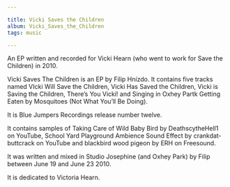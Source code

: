 ```yaml
---

title: Vicki Saves the Children
album: Vicki_Saves_the_Children
tags: music

---
```


An EP written and recorded for Vicki Hearn (who went to work for Save the Children) in 2010.

Vicki Saves The Chil­dren is an EP by Filip Hnízdo. It con­tains five tracks named VIcki Will Save the Chil­dren, Vicki Has Saved the Chil­dren, Vicki is Sav­ing the Chil­dren, There’s You Vicki! and Singing in Ox­hey Partk Get­ting Eaten by Mos­qui­toes (Not What You’ll Be Do­ing).

It is Blue Jump­ers Re­cord­ings re­lease num­ber twelve.

It con­tains samples of Tak­ing Care of Wild Baby Bird by Death­scytheHell1 on You­Tube, School Yard Play­ground Am­bi­ence Sound Ef­fect by crank­dat­buttcrack on You­Tube and black­bird wood pi­geon by ERH on Free­sound.

It was writ­ten and mixed in Stu­dio Josephine (and Ox­hey Park) by Filip between June 19 and June 23 2010.

It is ded­ic­ated to Vic­toria Hearn.

